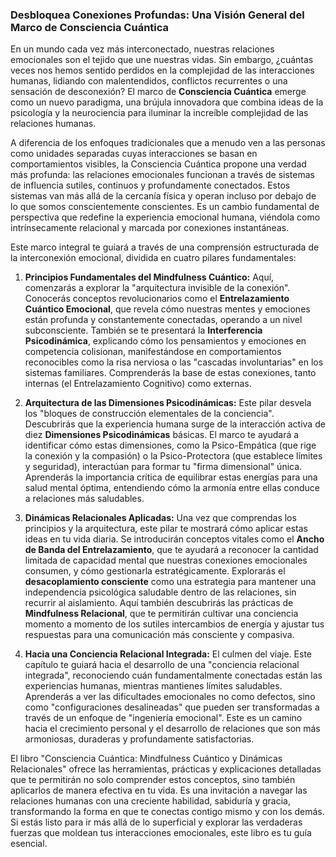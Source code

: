 ### Desbloquea Conexiones Profundas: Una Visión General del Marco de Consciencia Cuántica
En un mundo cada vez más interconectado, nuestras relaciones emocionales son el tejido que une nuestras vidas. Sin embargo, ¿cuántas veces nos hemos sentido perdidos en la complejidad de las interacciones humanas, lidiando con malentendidos, conflictos recurrentes o una sensación de desconexión? El marco de **Consciencia Cuántica** emerge como un nuevo paradigma, una brújula innovadora que combina ideas de la psicología y la neurociencia para iluminar la increíble complejidad de las relaciones humanas.

A diferencia de los enfoques tradicionales que a menudo ven a las personas como unidades separadas cuyas interacciones se basan en comportamientos visibles, la Consciencia Cuántica propone una verdad más profunda: las relaciones emocionales funcionan a través de sistemas de influencia sutiles, continuos y profundamente conectados. Estos sistemas van más allá de la cercanía física y operan incluso por debajo de lo que somos conscientemente conscientes. Es un cambio fundamental de perspectiva que redefine la experiencia emocional humana, viéndola como intrínsecamente relacional y marcada por conexiones instantáneas.

Este marco integral te guiará a través de una comprensión estructurada de la interconexión emocional, dividida en cuatro pilares fundamentales:

1.  **Principios Fundamentales del Mindfulness Cuántico:** Aquí, comenzarás a explorar la "arquitectura invisible de la conexión". Conocerás conceptos revolucionarios como el **Entrelazamiento Cuántico Emocional**, que revela cómo nuestras mentes y emociones están profunda y constantemente conectadas, operando a un nivel subconsciente. También se te presentará la **Interferencia Psicodinámica**, explicando cómo los pensamientos y emociones en competencia colisionan, manifestándose en comportamientos reconocibles como la risa nerviosa o las "cascadas involuntarias" en los sistemas familiares. Comprenderás la base de estas conexiones, tanto internas (el Entrelazamiento Cognitivo) como externas.

2.  **Arquitectura de las Dimensiones Psicodinámicas:** Este pilar desvela los "bloques de construcción elementales de la conciencia". Descubrirás que la experiencia humana surge de la interacción activa de diez **Dimensiones Psicodinámicas** básicas. El marco te ayudará a identificar cómo estas dimensiones, como la Psico-Empática (que rige la conexión y la compasión) o la Psico-Protectora (que establece límites y seguridad), interactúan para formar tu "firma dimensional" única. Aprenderás la importancia crítica de equilibrar estas energías para una salud mental óptima, entendiendo cómo la armonía entre ellas conduce a relaciones más saludables.

3.  **Dinámicas Relacionales Aplicadas:** Una vez que comprendas los principios y la arquitectura, este pilar te mostrará cómo aplicar estas ideas en tu vida diaria. Se introducirán conceptos vitales como el **Ancho de Banda del Entrelazamiento**, que te ayudará a reconocer la cantidad limitada de capacidad mental que nuestras conexiones emocionales consumen, y cómo gestionarla estratégicamente. Explorarás el **desacoplamiento consciente** como una estrategia para mantener una independencia psicológica saludable dentro de las relaciones, sin recurrir al aislamiento. Aquí también descubrirás las prácticas de **Mindfulness Relacional**, que te permitirán cultivar una conciencia momento a momento de los sutiles intercambios de energía y ajustar tus respuestas para una comunicación más consciente y compasiva.

4.  **Hacia una Conciencia Relacional Integrada:** El culmen del viaje. Este capítulo te guiará hacia el desarrollo de una "conciencia relacional integrada", reconociendo cuán fundamentalmente conectadas están las experiencias humanas, mientras mantienes límites saludables. Aprenderás a ver las dificultades emocionales no como defectos, sino como "configuraciones desalineadas" que pueden ser transformadas a través de un enfoque de "ingeniería emocional". Este es un camino hacia el crecimiento personal y el desarrollo de relaciones que son más armoniosas, duraderas y profundamente satisfactorias.

El libro "Consciencia Cuántica: Mindfulness Cuántico y Dinámicas Relacionales" ofrece las herramientas, prácticas y explicaciones detalladas que te permitirán no solo comprender estos conceptos, sino también aplicarlos de manera efectiva en tu vida. Es una invitación a navegar las relaciones humanas con una creciente habilidad, sabiduría y gracia, transformando la forma en que te conectas contigo mismo y con los demás. Si estás listo para ir más allá de lo superficial y explorar las verdaderas fuerzas que moldean tus interacciones emocionales, este libro es tu guía esencial.